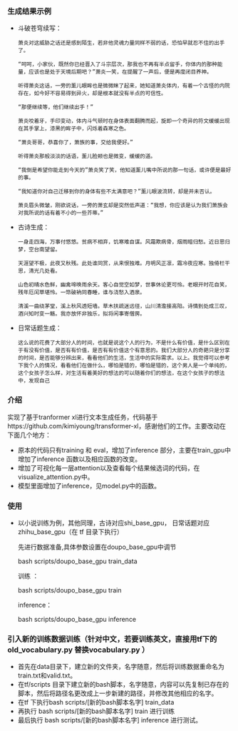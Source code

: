 ### 生成结果示例

+ 斗破苍穹续写：

  ```
  萧炎对这威胁之话还是感到陌生，若非他灵魂力量同样不弱的话，恐怕早就忍不住的出手了。
  
  “呵呵，小家伙，既然你已经晋入了斗宗层次，那我也不再有半点留手，你体内的那种能量，应该也是处于天境后期吧？”萧炎一笑，在提醒了一声后，便是再度闭目养神。
  
  听得萧炎这话，一旁的薰儿眼眸也是微微眯了起来，她知道萧炎体内，有着一个古怪的内院存在，如今好不容易得到异火，却是根本就没有半点的可信性。
  
  “那便继续等，他们继续出手！”
  
  萧炎咬着牙，手印变动，体内斗气顿时在身体表面翻腾而起，旋即一个奇异的符文缓缓出现在其手掌上，漆黑的眸子中，闪烁着森寒之色。
  
  “萧炎哥哥，恭喜你了，萧族的事，交给我便好。”
  
  听得萧炎那般淡淡的话语，薰儿脸颊也是微变，缓缓的道。
  
  “我倒是希望你能走到今天的”萧炎笑了笑，他知道薰儿嘴中所说的那一句话，或许便是最好的事。
  
  “我知道你对自己迁移到你的身体有些不太满意吧？”薰儿眼波流转，却是并未否认。
  
  萧炎眉头微皱，刚欲说话，一旁的萧玄却是突然低声道：“我想，你应该是认为我们萧族会对我所说的话有着不小的一些芥蒂。”
  ```

+ 古诗生成：

  ```
  一身走四海，万事付悠悠。贫病不相弃，饥寒难自谋。风霜欺病骨，烟雨暗归愁。近日思归梦，空台南望留。
  
  天涯望不极，此夜又秋残。此处谁同赏，从来恨独难。月明风正凛，霜冷夜应寒。独倚栏干思，清光几处看。
  
  山色初晴水色鲜，幽禽啼唤雨余天。客心自觉空如梦，世事休论更可怜。老眼开时花自笑，残年厄闰草堪怜。一筇破衲同春睡，谁与浇愁入酒泉。
  
  清溪一曲绕茅堂，溪上秋风透短墙。草木扶疏迷远径，山川清澹接高阳。诗情到处成三叹，酒兴知时变一觞。我亦放怀非独乐，拟将闲事寄僧房。
  ```

+ 日常话题生成：

  ```
  这么说的花费了大部分人的时间，也就是说这个人的行为，不是什么有价值，是什么区别在于有没有价值，是否有有价值，是否有有价值这个有意思的。我们大部分人的奇葩只是分享的时间，是否能够分辨出来，看看他们的生活，生活中的实际需求。以上。我觉得可以参考下我个人的情况，看看他们在做什么，哪怕是错的，哪怕是错的，这个男人是一个单纯的，这个女孩子怎么样，对生活有着美好的想法的可以随着你们的想法，在这个女孩子的想法中，发现自己
  ```

### 介绍

实现了基于tranformer xl进行文本生成任务，代码基于https://github.com/kimiyoung/transformer-xl，感谢他们的工作。主要改动在下面几个地方：

+ 原本的代码只有training 和 eval，增加了inference 部分，主要在train_gpu中增加了inference 函数以及相应函数的改变。
+ 增加了可视化每一层attention以及查看每个结果候选词的代码，在visualize_attention.py中。
+ 模型里面增加了inference，见model.py中的函数。

### 使用

+ 以小说训练为例，其他同理，古诗对应shi_base_gpu， 日常话题对应zhihu_base_gpu（在 tf 目录下执行）

  先进行数据准备,具体参数设置在doupo_base_gpu中调节

  bash scripts/doupo_base_gpu  train_data

  训练 ：

  bash scripts/doupo_base_gpu train

  inference：

  bash scripts/doupo_base_gpu inference

### 引入新的训练数据训练（针对中文，若要训练英文，直接用tf下的old_vocabulary.py 替换vocabulary.py  ）

+ 首先在data目录下，建立新的文件夹，名字随意，然后将训练数据重命名为train.txt和valid.txt。
+ 在tf/scripts 目录下建立新的bash脚本，名字随意，内容可以先复制已存在的脚本，然后将路径名更改成上一步新建的路径，并修改其他相应的名字。
+ 在tf 下执行bash scripts/[新的bash脚本名字] train_data
+ 再执行 bash scripts/[新的bash脚本名字] train 进行训练
+ 最后执行  bash scripts/[新的bash脚本名字] inference 进行测试。
